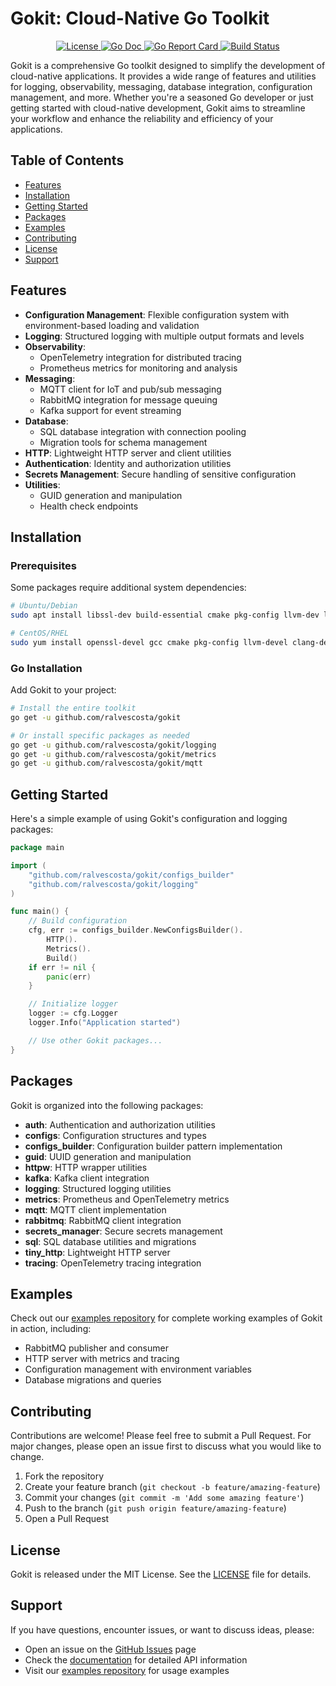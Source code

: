 # Gokit: Cloud-Native Go Toolkit

<p align="center">
  <a href="https://github.com/ralvescosta/gokit/blob/main/LICENSE">
    <img src="https://img.shields.io/badge/License-MIT-blue.svg" alt="License">
  </a>
  <a href="https://pkg.go.dev/github.com/ralvescosta/gokit">
    <img src="https://godoc.org/github.com/ralvescosta/gokit?status.svg" alt="Go Doc">
  </a>
  <a href="https://goreportcard.com/report/github.com/ralvescosta/gokit">
    <img src="https://goreportcard.com/badge/github.com/ralvescosta/gokit" alt="Go Report Card">
  </a>
  <a href="https://github.com/ralvescosta/gokit/actions">
    <img src="https://github.com/ralvescosta/gokit/workflows/Go/badge.svg" alt="Build Status">
  </a>
</p>

Gokit is a comprehensive Go toolkit designed to simplify the development of cloud-native applications. It provides a wide range of features and utilities for logging, observability, messaging, database integration, configuration management, and more. Whether you're a seasoned Go developer or just getting started with cloud-native development, Gokit aims to streamline your workflow and enhance the reliability and efficiency of your applications.

## Table of Contents

- [Features](#features)
- [Installation](#installation)
- [Getting Started](#getting-started)
- [Packages](#packages)
- [Examples](#examples)
- [Contributing](#contributing)
- [License](#license)
- [Support](#support)

## Features

- **Configuration Management**: Flexible configuration system with environment-based loading and validation
- **Logging**: Structured logging with multiple output formats and levels
- **Observability**:
  - OpenTelemetry integration for distributed tracing
  - Prometheus metrics for monitoring and analysis
- **Messaging**:
  - MQTT client for IoT and pub/sub messaging
  - RabbitMQ integration for message queuing
  - Kafka support for event streaming
- **Database**:
  - SQL database integration with connection pooling
  - Migration tools for schema management
- **HTTP**: Lightweight HTTP server and client utilities
- **Authentication**: Identity and authorization utilities
- **Secrets Management**: Secure handling of sensitive configuration
- **Utilities**:
  - GUID generation and manipulation
  - Health check endpoints

## Installation

### Prerequisites

Some packages require additional system dependencies:

```bash
# Ubuntu/Debian
sudo apt install libssl-dev build-essential cmake pkg-config llvm-dev libclang-dev clang libmosquitto-dev sqlite3

# CentOS/RHEL
sudo yum install openssl-devel gcc cmake pkg-config llvm-devel clang-devel clang mosquitto-devel sqlite
```

### Go Installation

Add Gokit to your project:

```bash
# Install the entire toolkit
go get -u github.com/ralvescosta/gokit

# Or install specific packages as needed
go get -u github.com/ralvescosta/gokit/logging
go get -u github.com/ralvescosta/gokit/metrics
go get -u github.com/ralvescosta/gokit/mqtt
```

## Getting Started

Here's a simple example of using Gokit's configuration and logging packages:

```go
package main

import (
    "github.com/ralvescosta/gokit/configs_builder"
    "github.com/ralvescosta/gokit/logging"
)

func main() {
    // Build configuration
    cfg, err := configs_builder.NewConfigsBuilder().
        HTTP().
        Metrics().
        Build()
    if err != nil {
        panic(err)
    }

    // Initialize logger
    logger := cfg.Logger
    logger.Info("Application started")

    // Use other Gokit packages...
}
```

## Packages

Gokit is organized into the following packages:

- **auth**: Authentication and authorization utilities
- **configs**: Configuration structures and types
- **configs_builder**: Configuration builder pattern implementation
- **guid**: UUID generation and manipulation
- **httpw**: HTTP wrapper utilities
- **kafka**: Kafka client integration
- **logging**: Structured logging utilities
- **metrics**: Prometheus and OpenTelemetry metrics
- **mqtt**: MQTT client implementation
- **rabbitmq**: RabbitMQ client integration
- **secrets_manager**: Secure secrets management
- **sql**: SQL database utilities and migrations
- **tiny_http**: Lightweight HTTP server
- **tracing**: OpenTelemetry tracing integration

## Examples

Check out our [examples repository](https://github.com/ralvescosta/gokit/examples) for complete working examples of Gokit in action, including:

- RabbitMQ publisher and consumer
- HTTP server with metrics and tracing
- Configuration management with environment variables
- Database migrations and queries

## Contributing

Contributions are welcome! Please feel free to submit a Pull Request. For major changes, please open an issue first to discuss what you would like to change.

1. Fork the repository
2. Create your feature branch (`git checkout -b feature/amazing-feature`)
3. Commit your changes (`git commit -m 'Add some amazing feature'`)
4. Push to the branch (`git push origin feature/amazing-feature`)
5. Open a Pull Request

## License

Gokit is released under the MIT License. See the [LICENSE](LICENSE) file for details.

## Support

If you have questions, encounter issues, or want to discuss ideas, please:

- Open an issue on the [GitHub Issues](https://github.com/ralvescosta/gokit/issues) page
- Check the [documentation](https://pkg.go.dev/github.com/ralvescosta/gokit) for detailed API information
- Visit our [examples repository](https://github.com/ralvescosta/gokit/examples) for usage examples
